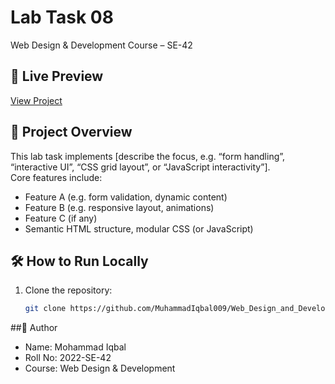# Lab Task 08  
Web Design & Development Course – SE-42  

## 🔗 Live Preview  
[View Project](https://muhammadiqbal009.github.io/Web_Design_and_Development_Course_2022-SE-42/Lab_Task_08/)

## 📄 Project Overview  
This lab task implements [describe the focus, e.g. “form handling”, “interactive UI”, “CSS grid layout”, or “JavaScript interactivity”].  
Core features include:  
- Feature A (e.g. form validation, dynamic content)  
- Feature B (e.g. responsive layout, animations)  
- Feature C (if any)  
- Semantic HTML structure, modular CSS (or JavaScript)  

## 🛠 How to Run Locally  
1. Clone the repository:  
   ```bash
   git clone https://github.com/MuhammadIqbal009/Web_Design_and_Development_Course_2022-SE-42.git
   ```
   
##👤 Author

- Name: Mohammad Iqbal
- Roll No: 2022-SE-42
- Course: Web Design & Development

